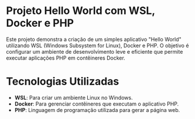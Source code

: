 # Projeto Hello World com WSL, Docker e PHP

Este projeto demonstra a criação de um simples aplicativo "Hello World" utilizando WSL (Windows Subsystem for Linux), Docker e PHP. O objetivo é configurar um ambiente de desenvolvimento leve e eficiente que permite executar aplicações PHP em contêineres Docker.

# Tecnologias Utilizadas

- **WSL**: Para criar um ambiente Linux no Windows.
- **Docker**: Para gerenciar contêineres que executam o aplicativo PHP.
- **PHP**: Linguagem de programação utilizada para gerar a página web.